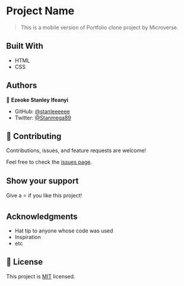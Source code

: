 
# Project Name

> This is a mobile version of Portfolio clone project by Microverse.


## Built With

- HTML
- CSS


## Authors

👤 **Ezeoke Stanley Ifeanyi**

- GitHub: [@stanleeeeee](https://github.com/stanleeeeee)
- Twitter: [@Stanmega89](https://twitter.com/Stanmega89)


## 🤝 Contributing

Contributions, issues, and feature requests are welcome!

Feel free to check the [issues page](https://github.com/Stanleeeeee/Stanley-Portfolio/issues/new).

## Show your support

Give a ⭐️ if you like this project!

## Acknowledgments

- Hat tip to anyone whose code was used
- Inspiration
- etc

## 📝 License

This project is [MIT](./MIT.md) licensed.
